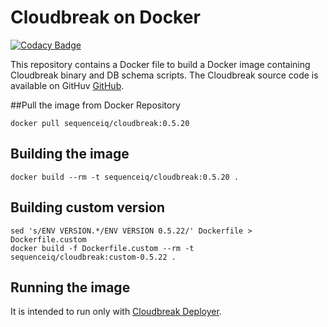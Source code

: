 Cloudbreak on Docker
==========

[![Codacy Badge](https://api.codacy.com/project/badge/Grade/6b64768b545e4619b447f994a4af4496)](https://www.codacy.com/app/raghavgautam/docker-cloudbreak?utm_source=github.com&utm_medium=referral&utm_content=hortonworks/docker-cloudbreak&utm_campaign=badger)

This repository contains a Docker file to build a Docker image containing Cloudbreak binary and DB schema scripts.
The Cloudbreak source code is available on GitHuv [GitHub](https://github.com/sequenceiq/cloudbreak).

##Pull the image from Docker Repository
```
docker pull sequenceiq/cloudbreak:0.5.20
```

## Building the image
```
docker build --rm -t sequenceiq/cloudbreak:0.5.20 .
```

## Building custom version
```
sed 's/ENV VERSION.*/ENV VERSION 0.5.22/' Dockerfile > Dockerfile.custom
docker build -f Dockerfile.custom --rm -t  sequenceiq/cloudbreak:custom-0.5.22 .
```

## Running the image
It is intended to run only with [Cloudbreak Deployer](https://github.com/sequenceiq/cloudbreak-deployer).
